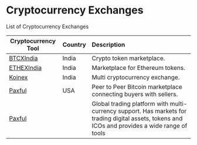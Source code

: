 # Cryptocurrency Exchanges

List of Cryptocurrency Exchanges

| Cryptocurrency Tool	| Country |     Description     	|
|----------	|:------	|:------	|
|<a href="https://btcxindia.com/" target="_blank" >BTCXIndia</a>|India|Crypto token marketplace.|
|<a href="https://ethexindia.com/" target="_blank" >ETHEXIndia</a>|India|Marketplace for Ethereum tokens.|
|<a href="https://koinex.in/" target="_blank" >Koinex</a>|India|Multi cryptocurrency exchange.|
|<a href="https://paxful.com/" target="_blank" >Paxful</a>|USA|Peer to Peer Bitcoin marketplace connecting buyers with sellers.|
|<a href="https://hitbtc.com/" target="_blank" >Paxful</a>| |Global trading platform with multi-currency support. Has markets for trading digital assets, tokens and ICOs and provides a wide range of tools|
